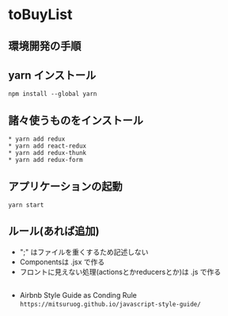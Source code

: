 # toBuyList

## 環境開発の手順
## yarn インストール
```npm install --global yarn```
## 諸々使うものをインストール
```
* yarn add redux
* yarn add react-redux
* yarn add redux-thunk
* yarn add redux-form
```
## アプリケーションの起動
```yarn start```

## ルール(あれば追加)
* ";" はファイルを重くするため記述しない
* Componentsは .jsx で作る
* フロントに見えない処理(actionsとかreducersとか)は .js で作る

##
* Airbnb Style Guide as Conding Rule
```https://mitsuruog.github.io/javascript-style-guide/```
